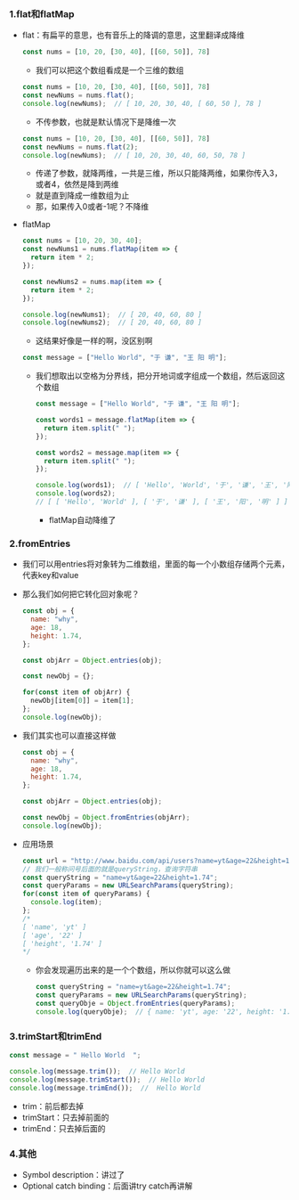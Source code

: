 ### 1.flat和flatMap

- flat：有扁平的意思，也有音乐上的降调的意思，这里翻译成降维

  ```js
  const nums = [10, 20, [30, 40], [[60, 50]], 78]
  ```

  - 我们可以把这个数组看成是一个三维的数组

  ```js
  const nums = [10, 20, [30, 40], [[60, 50]], 78]
  const newNums = nums.flat();
  console.log(newNums);  // [ 10, 20, 30, 40, [ 60, 50 ], 78 ]
  ```

  - 不传参数，也就是默认情况下是降维一次

  ```js
  const nums = [10, 20, [30, 40], [[60, 50]], 78]
  const newNums = nums.flat(2);
  console.log(newNums);  // [ 10, 20, 30, 40, 60, 50, 78 ]
  ```

  - 传递了参数，就降两维，一共是三维，所以只能降两维，如果你传入3，或者4，依然是降到两维
  - 就是直到降成一维数组为止
  - 那，如果传入0或者-1呢？不降维

- flatMap

  ```js
  const nums = [10, 20, 30, 40];
  const newNums1 = nums.flatMap(item => {
    return item * 2;
  });
  
  const newNums2 = nums.map(item => {
    return item * 2;
  });
  
  console.log(newNums1);  // [ 20, 40, 60, 80 ]
  console.log(newNums2);  // [ 20, 40, 60, 80 ]
  ```

  - 这结果好像是一样的啊，没区别啊

  ```js
  const message = ["Hello World", "于 谦", "王 阳 明"];
  ```

  - 我们想取出以空格为分界线，把分开地词或字组成一个数组，然后返回这个数组

    ```js
    const message = ["Hello World", "于 谦", "王 阳 明"];
    
    const words1 = message.flatMap(item => {
      return item.split(" ");
    });
    
    const words2 = message.map(item => {
      return item.split(" ");
    });
    
    console.log(words1);  // [ 'Hello', 'World', '于', '谦', '王', '阳', '明' ]
    console.log(words2);  
    // [ [ 'Hello', 'World' ], [ '于', '谦' ], [ '王', '阳', '明' ] ]
    ```

    - flatMap自动降维了

### 2.fromEntries

- 我们可以用entries将对象转为二维数组，里面的每一个小数组存储两个元素，代表key和value

- 那么我们如何把它转化回对象呢？

  ```js
  const obj = {
    name: "why",
    age: 18,
    height: 1.74,
  };
  
  const objArr = Object.entries(obj);
  
  const newObj = {};
  
  for(const item of objArr) {
    newObj[item[0]] = item[1];
  };
  console.log(newObj);
  ```

- 我们其实也可以直接这样做

  ```js
  const obj = {
    name: "why",
    age: 18,
    height: 1.74,
  };
  
  const objArr = Object.entries(obj);
  
  const newObj = Object.fromEntries(objArr);
  console.log(newObj);
  ```

- 应用场景

  ```js
  const url = "http://www.baidu.com/api/users?name=yt&age=22&height=1.74";
  // 我们一般称问号后面的就是queryString，查询字符串
  const queryString = "name=yt&age=22&height=1.74";
  const queryParams = new URLSearchParams(queryString);
  for(const item of queryParams) {
    console.log(item);
  };
  /*
  [ 'name', 'yt' ]
  [ 'age', '22' ]
  [ 'height', '1.74' ]
  */
  ```

  - 你会发现遍历出来的是一个个数组，所以你就可以这么做

    ```js
    const queryString = "name=yt&age=22&height=1.74";
    const queryParams = new URLSearchParams(queryString);
    const queryObje = Object.fromEntries(queryParams);
    console.log(queryObje);  // { name: 'yt', age: '22', height: '1.74' }
    ```

### 3.trimStart和trimEnd

```js
const message = " Hello World  ";

console.log(message.trim());  // Hello World
console.log(message.trimStart());  // Hello World  
console.log(message.trimEnd());  //  Hello World
```

- trim：前后都去掉
- trimStart：只去掉前面的
- trimEnd：只去掉后面的

### 4.其他

- Symbol description：讲过了
- Optional catch binding：后面讲try catch再讲解